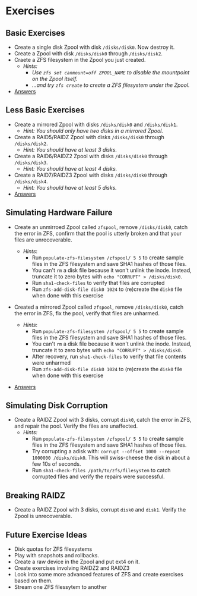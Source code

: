 
# Exercises


## Basic Exercises

- Create a single disk Zpool with disk `/disks/disk0`. Now destroy it.
- Create a Zpool with disk `/disks/disk0` through `/disks/disk2`.
- Craete a ZFS filesystem in the Zpool you just created.
   - _Hints:_
      - _Use `zfs set canmount=off ZPOOL_NAME` to disable the mountpoint on the Zpool itself._
      - _...and try `zfs create` to create a ZFS filesystem under the Zpool._
- <a href="exercise-answers/1_BASIC_EXERCISES.md">Answers</a>


## Less Basic Exercises

- Create a mirrored Zpool with disks `/disks/disk0` and `/disks/disk1`.
   - _Hint: You should only have two disks in a mirrored Zpool._
- Create a RAID5/RAIDZ Zpool with disks `/disks/disk0` through `/disks/disk2`.
   - _Hint: You should have at least 3 disks._
- Create a RAID6/RAIDZ2 Zpool with disks `/disks/disk0` through `/disks/disk3`.
   - _Hint: You should have at least 4 disks._
- Create a RAID7/RAIDZ3 Zpool with disks `/disks/disk0` through `/disks/disk4`.
   - _Hint: You should have at least 5 disks._
- <a href="exercise-answers/2_LESS_BASIC_EXERCISES.md">Answers</a>
  
 
## Simulating Hardware Failure

- Create an unmirroed Zpool called `zfspool`, remove `/disks/disk0`, catch the error in ZFS, confirm that the pool is utterly broken and that your files are unrecoverable.
   - _Hints_: 
      - Run `populate-zfs-filesystem /zfspool/ 5 5` to create sample files in the ZFS filesystem and save SHA1 hashes of those files.
      - You can't `rm` a disk file because it won't unlink the inode. Instead, truncate it to zero bytes with `echo "CORRUPT" > /disks/disk0`.
      - Run `sha1-check-files` to verify that files are corrupted
      - Run `zfs-add-disk-file disk0 1024` to (re)create the `disk0` file when done with this exercise

- Created a mirrored Zpool called `zfspool`, remove `/disks/disk0`, catch the error in ZFS, fix the pool, verify that files are unharmed.
   - _Hints_: 
      - Run `populate-zfs-filesystem /zfspool/ 5 5` to create sample files in the ZFS filesystem and save SHA1 hashes of those files.
      - You can't `rm` a disk file because it won't unlink the inode. Instead, truncate it to zero bytes with `echo "CORRUPT" > /disks/disk0`.
      - After recovery, run `sha1-check-files` to verify that file contents were unharmed
      - Run `zfs-add-disk-file disk0 1024` to (re)create the `disk0` file when done with this exercise
- <a href="exercise-answers/3_SIMULATING_HARDWARE_FAILURE.md">Answers</a>


## Simulating Disk Corruption

- Create a RAIDZ Zpool with 3 disks, corrupt `disk0`, catch the error in ZFS, and repair the pool. Verify the files are unaffected.
   - _Hints:_
      - Run `populate-zfs-filesystem /zfspool/ 5 5` to create sample files in the ZFS filesystem and save SHA1 hashes of those files.
      - Try corrupting a adisk with: `corrupt --offset 1000 --repeat 1000000 /disks/disk0`.  This will swiss-cheese the disk in about a few 10s of seconds.
      - Run `sha1-check-files /path/to/zfs/filesystem` to catch corrupted files and verify the repairs were successful.


## Breaking RAIDZ

- Create a RAIDZ Zpool with 3 disks, corrupt `disk0` and `disk1`.  Verify the Zpool is unrecoverable.


## Future Exercise Ideas

- Disk quotas for ZFS filesystems
- Play with snapshots and rollbacks.
- Create a raw device in the Zpool and put ext4 on it.
- Create exercises involving RAIDZ2 and RAIDZ3
- Look into some more advanced features of ZFS and create exercises based on them.
- Stream one ZFS filessytem to another



